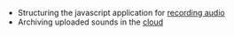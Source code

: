
- Structuring the javascript application for [recording audio](javascript.md)
- Archiving uploaded sounds in the [cloud](dreamobjects.md)
